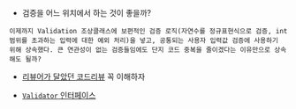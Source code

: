 - 검증을 어느 위치에서 하는 것이 좋을까?

```
이제까지 Validation 조상클래스에 보편적인 검증 로직(자연수를 정규표현식으로 검증, int 범위를 초과하는 입력에 대한 예외 처리)을 넣고, 공통되는 사용자 입력값 검증에 사용하기 위해 상속했다. 큰 연관성이 없는 검증들임에도 단지 코드 중복을 줄이겠다는 이유만으로 상속해도 될까?
```

- [리뷰어가 달았던 코드리뷰](https://github.com/woowacourse/java-racingcar/pull/440/files) 꼭 이해하자

- [`Validator` 인터페이스](https://docs.spring.io/spring-framework/docs/3.2.x/spring-framework-reference/html/validation.html)
